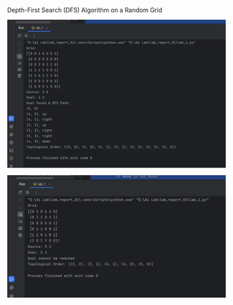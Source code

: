 Depth-First Search (DFS) Algorithm on a Random Grid

![Alt Text](https://github.com/Jannat-358/AI-CSE316-LabReport1/blob/main/lab1.1.png?raw=true)


![Alt Text](https://github.com/Jannat-358/AI-CSE316-LabReport1/blob/main/lab1.2.png?raw=true)
